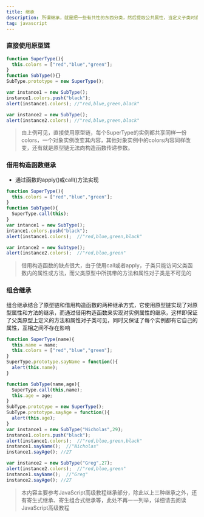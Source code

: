 ```yaml
---
title: 继承
description: 所谓继承，就是把一些有共性的东西分类，然后提取公共属性，当定义子类时直接从父类中继承这些具有共性的方法或属性，ES6以前JS并没有提供原生继承方式，但是可以通过函数以及原型链的一些特性模拟出继承
tag: javascript
---
```



### 直接使用原型链

```js
function SuperType(){
  this.colors = ["red","blue","green"];
}
function SubType(){}
SubType.prototype = new SuperType();

var instance1 = new SubType();
instance1.colors.push("black");
alert(instance1.colors); //"red,blue,green,black"

var instance2 = new SubType();
alert(instance2.colors); //"red,blue,green,black"
```

> 由上例可见，直接使用原型链，每个SuperType的实例都共享同样一份colors，一个对象实例改变其内容，其他对象实例中的colors内容同样改变，还有就是原型链无法向构造函数传递参数。


### 借用构造函数继承
+ 通过函数的apply()或call()方法实现

```js
function SuperType(){
  this.colors = ["red","blue","green"];
}
function SubType(){
  SuperType.call(this);
}
var intance1 = new SubType();
intance1.colors.push("black");
alert(instance1.colors);  //"red,blue,green,black"

var intance2 = new Subtype();
alert(instance2.colors);  //"red,blue,green"
```

> 借用构造函数的缺点很大，由于使用call或者apply，子类只能访问父类函数内的属性或方法，而父类原型中所携带的方法和属性对子类是不可见的

### 组合继承
  组合继承结合了原型链和借用构造函数的两种继承方式，它使用原型链实现了对原型属性和方法的继承，而通过借用构造函数来实现对实例属性的继承，这样即保证了父类原型上定义的方法和属性对子类可见，同时又保证了每个实例都有它自己的属性，互相之间不存在影响

  ```js
  function SuperType(name){
    this.name = name;
    this.colors = ["red","blue","green"];
  }
  SuperType.prototype.sayName = function(){
    alert(this.name);
  }

  function SubType(name,age){
    SuperType.call(this,name);
    this.age = age;
  }
  SubType.prototype = new SuperType();
  SubType.prototype.sayAge = function(){
    alert(this.age);
  }
  var instance1 = new SubType("Nicholas",29);
  instance1.colors.push("black");
  alert(instance1.colors);  //"red,blue,green,black"
  instance1.sayName();  //"Nicholas"
  instance1.sayAge(); //27

  var instance2 = new SubType("Greg",27);
  alert(instance2.colors);  //"red,blue,green"
  instance1.sayName();  //"Greg"
  instance2.sayAge(); //27
  ```


> 本内容主要参考JavaScript高级教程继承部分，除此以上三种继承之外，还有寄生式继承、寄生组合式继承等，此处不再一一列举，详细请去阅读JavaScript高级教程